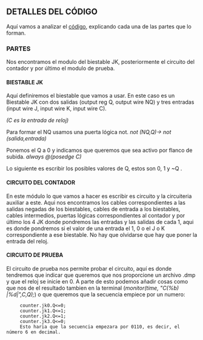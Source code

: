## DETALLES DEL CÓDIGO
Aquí vamos a analizar el [código](https://github.com/oscaarrhernandez/ContadorBiestablesJK/blob/main/Contador-4-Biestables/C%C3%B3digo/circuitoverilog.v), explicando cada una de las partes que lo forman. 

### PARTES
Nos encontramos el modulo del biestable JK, posteriormente el circuito del contador y por último el modulo de prueba.
#### BIESTABLE JK
Aquí definiremos el biestable que vamos a usar. En este caso es un Biestable JK con dos salidas (output reg Q, output wire NQ) y tres entradas (input wire J, input wire K, input wire C). 

_(C es la entrada de reloj)_

Para formar el NQ usamos una puerta lógica not. _not (NQ,Q)-> not (salida,entrada)_

Ponemos el Q a 0 y indicamos que queremos que sea activo por flanco de subida. _always @(posedge C)_

Lo siguiente es escribir los posibles valores de Q, estos son 0, 1 y ~Q .
#### CIRCUITO DEL CONTADOR
En este módulo lo que vamos a hacer es escribir es circuito y la circuiteria auxiliar a este. Aqui nos encontramos los cables correspondientes a las salidas negadas de los biestables, cables de entrada a los biestables, cables intermedios, puertas lógicas correspondientes al contador y por último los 4 JK donde pondremos las entradas y las salidas de cada 1, aqui es donde pondremos si el valor de una entrada el 1, 0 o el J o K correspondiente a ese biestable. No hay que olvidarse que hay que poner la entrada del reloj. 
#### CIRCUITO DE PRUEBA
El circuito de prueba nos permite probar el circuito, aquí es donde tendremos que indicar que queremos que nos proporcione un archivo .dmp y que el reloj se inicie en 0. A parte de esto podemos añadir cosas como que nos de el resultado tambien en la terminal (_$monitor($time, "C(%b) |%d|",C,Q);_) o que queremos que la secuencia empiece por un numero:  

         counter.jk0.Q<=0;
         counter.jk1.Q<=1;
         counter.jk2.Q<=1;
         counter.jk3.Q<=0; 
         Esto haria que la secuencia empezara por 0110, es decir, el número 6 en decimal.

